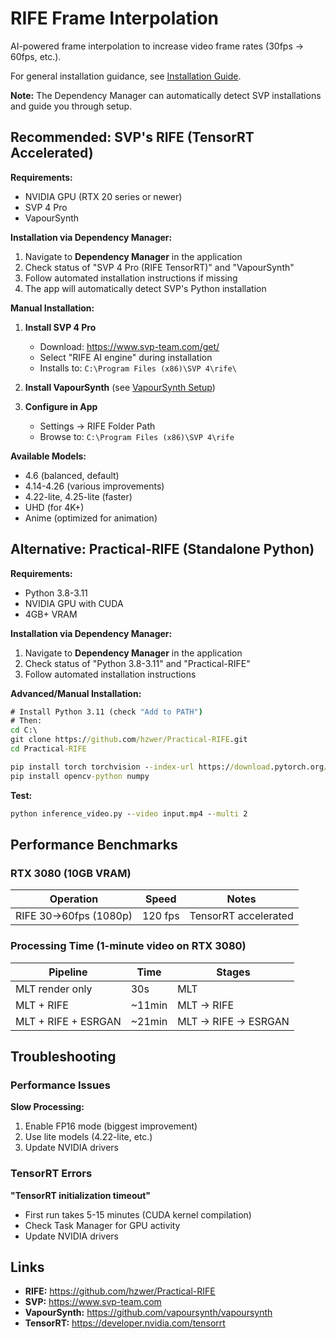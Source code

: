 # RIFE Frame Interpolation

AI-powered frame interpolation to increase video frame rates (30fps → 60fps, etc.).

For general installation guidance, see [Installation Guide](../installation.md).

**Note:** The Dependency Manager can automatically detect SVP installations and guide you through setup.

## Recommended: SVP's RIFE (TensorRT Accelerated)

**Requirements:**
- NVIDIA GPU (RTX 20 series or newer)
- SVP 4 Pro
- VapourSynth

**Installation via Dependency Manager:**
1. Navigate to **Dependency Manager** in the application
2. Check status of "SVP 4 Pro (RIFE TensorRT)" and "VapourSynth"
3. Follow automated installation instructions if missing
4. The app will automatically detect SVP's Python installation

**Manual Installation:**

1. **Install SVP 4 Pro**
   - Download: https://www.svp-team.com/get/
   - Select "RIFE AI engine" during installation
   - Installs to: `C:\Program Files (x86)\SVP 4\rife\`

2. **Install VapourSynth** (see [VapourSynth Setup](../installation.md#vapoursynth-setup))

3. **Configure in App**
   - Settings → RIFE Folder Path
   - Browse to: `C:\Program Files (x86)\SVP 4\rife`

**Available Models:**
- 4.6 (balanced, default)
- 4.14-4.26 (various improvements)
- 4.22-lite, 4.25-lite (faster)
- UHD (for 4K+)
- Anime (optimized for animation)

## Alternative: Practical-RIFE (Standalone Python)

**Requirements:**
- Python 3.8-3.11
- NVIDIA GPU with CUDA
- 4GB+ VRAM

**Installation via Dependency Manager:**
1. Navigate to **Dependency Manager** in the application
2. Check status of "Python 3.8-3.11" and "Practical-RIFE"
3. Follow automated installation instructions

**Advanced/Manual Installation:**
```cmd
# Install Python 3.11 (check "Add to PATH")
# Then:
cd C:\
git clone https://github.com/hzwer/Practical-RIFE.git
cd Practical-RIFE

pip install torch torchvision --index-url https://download.pytorch.org/whl/cu118
pip install opencv-python numpy
```

**Test:**
```cmd
python inference_video.py --video input.mp4 --multi 2
```

## Performance Benchmarks

### RTX 3080 (10GB VRAM)

| Operation | Speed | Notes |
|-----------|-------|-------|
| RIFE 30→60fps (1080p) | 120 fps | TensorRT accelerated |

### Processing Time (1-minute video on RTX 3080)

| Pipeline | Time | Stages |
|----------|------|--------|
| MLT render only | 30s | MLT |
| MLT + RIFE | ~11min | MLT → RIFE |
| MLT + RIFE + ESRGAN | ~21min | MLT → RIFE → ESRGAN |

## Troubleshooting

### Performance Issues

**Slow Processing:**
1. Enable FP16 mode (biggest improvement)
2. Use lite models (4.22-lite, etc.)
3. Update NVIDIA drivers

### TensorRT Errors

**"TensorRT initialization timeout"**
- First run takes 5-15 minutes (CUDA kernel compilation)
- Check Task Manager for GPU activity
- Update NVIDIA drivers

## Links

- **RIFE:** https://github.com/hzwer/Practical-RIFE
- **SVP:** https://www.svp-team.com
- **VapourSynth:** https://github.com/vapoursynth/vapoursynth
- **TensorRT:** https://developer.nvidia.com/tensorrt
